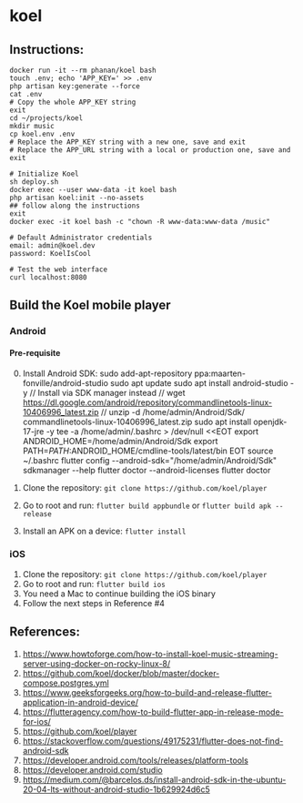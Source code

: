 # koel

## Instructions:
```
docker run -it --rm phanan/koel bash
touch .env; echo 'APP_KEY=' >> .env
php artisan key:generate --force
cat .env
# Copy the whole APP_KEY string
exit
cd ~/projects/koel
mkdir music
cp koel.env .env
# Replace the APP_KEY string with a new one, save and exit
# Replace the APP_URL string with a local or production one, save and exit

# Initialize Koel
sh deploy.sh
docker exec --user www-data -it koel bash
php artisan koel:init --no-assets
## follow along the instructions
exit
docker exec -it koel bash -c "chown -R www-data:www-data /music"

# Default Administrator credentials
email: admin@koel.dev
password: KoelIsCool

# Test the web interface
curl localhost:8080
```

## Build the Koel mobile player
### Android

#### Pre-requisite
0. Install Android SDK:
sudo add-apt-repository ppa:maarten-fonville/android-studio
sudo apt update
sudo apt install android-studio -y
// Install via SDK manager instead
// wget https://dl.google.com/android/repository/commandlinetools-linux-10406996_latest.zip
// unzip -d /home/admin/Android/Sdk/ commandlinetools-linux-10406996_latest.zip
sudo apt install openjdk-17-jre -y
tee -a /home/admin/.bashrc > /dev/null <<EOT
export ANDROID_HOME=/home/admin/Android/Sdk
export PATH=$PATH:$ANDROID_HOME/cmdline-tools/latest/bin
EOT
source ~/.bashrc
flutter config --android-sdk="/home/admin/Android/Sdk"
sdkmanager --help
flutter doctor --android-licenses
flutter doctor

1. Clone the repository: `git clone https://github.com/koel/player`
2. Go to root and run: `flutter build appbundle` or `flutter build apk --release`
3. Install an APK on a device: `flutter install`

### iOS
1. Clone the repository: `git clone https://github.com/koel/player`
2. Go to root and run: `flutter build ios`
3. You need a Mac to continue building the iOS binary
4. Follow the next steps in Reference #4

## References:
1. https://www.howtoforge.com/how-to-install-koel-music-streaming-server-using-docker-on-rocky-linux-8/  
2. https://github.com/koel/docker/blob/master/docker-compose.postgres.yml  
3. https://www.geeksforgeeks.org/how-to-build-and-release-flutter-application-in-android-device/  
4. https://flutteragency.com/how-to-build-flutter-app-in-release-mode-for-ios/  
5. https://github.com/koel/player  
6. https://stackoverflow.com/questions/49175231/flutter-does-not-find-android-sdk
7. https://developer.android.com/tools/releases/platform-tools
8. https://developer.android.com/studio
9. https://medium.com/@barcelos.ds/install-android-sdk-in-the-ubuntu-20-04-lts-without-android-studio-1b629924d6c5
